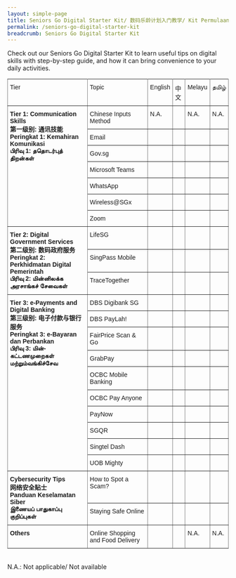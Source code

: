 ```yaml
---
layout: simple-page
title: Seniors Go Digital Starter Kit/ 数码乐龄计划入门教学/ Kit Permulaan Seniors Go Digital/ மூத்தோருக்கான மின்னிலக்கமயமாதல் இயக்கத்தின் பயன்பாட்டு வழிமுறைகள்
permalink: /seniors-go-digital-starter-kit
breadcrumb: Seniors Go Digital Starter Kit
---
```


Check out our Seniors Go Digital Starter Kit to learn useful tips on digital skills with step-by-step guide, and how it can bring convenience to your daily activities.

<style type="text/css">
.tg  {border-collapse:collapse;border-spacing:0;}
.tg td{border-color:black;border-style:solid;border-width:1px;font-family:Arial, sans-serif;font-size:14px;
  overflow:hidden;padding:10px 5px;word-break:normal;}
.tg th{border-color:black;border-style:solid;border-width:1px;font-family:Arial, sans-serif;font-size:14px;
  font-weight:normal;overflow:hidden;padding:10px 5px;word-break:normal;}
.tg .tg-0pky{border-color:inherit;text-align:left;vertical-align:top}
@media screen and (max-width: 767px) {.tg {width: auto !important;}.tg col {width: auto !important;}.tg-wrap {overflow-x: auto;-webkit-overflow-scrolling: touch;}}</style>
<div class="tg-wrap"><table class="tg">
<tbody>
  <tr>
    <td class="tg-0pky">Tier</td>
    <td class="tg-0pky">Topic</td>
    <td class="tg-0pky">English</td>
    <td class="tg-0pky">中文</td>
    <td class="tg-0pky">Melayu</td>
    <td class="tg-0pky">தமிழ்</td>
  </tr>
  <tr>
    <td class="tg-0pky" rowspan="7"><b>Tier 1: Communication Skills<br>第一级别: 通讯技能Peringkat 1: Kemahiran Komunikasi<br>பிரிவு 1: ததொடர்புத் திறன்கள்</b><br></td>
    <td class="tg-0pky">Chinese Inputs Method</td>
    <td class="tg-0pky">N.A.</td>
    <td class="tg-0pky"><a href="/files/SGD Tipsheets/Chinese Input Methods_Chi.pdf"> </a></td>
    <td class="tg-0pky">N.A.</td>
    <td class="tg-0pky">N.A.</td>
  </tr>
    <tr>
    <td class="tg-0pky">Email</td>
      <td class="tg-0pky"><a href="/files/SGD%20Tipsheets/Email%20Account_English.pdf"> </a></td>
      <td class="tg-0pky"><a href="/files/SGD%20Tipsheets/Email%20Accounts_Chi.pdf"> </a></td>
      <td class="tg-0pky"><a href="/files/SGD%20Tipsheets/Email%20Account-Malay.pdf"> </a></td>
      <td class="tg-0pky"><a href="/files/SGD%20Tipsheets/Email%20Account_Tamil.pdf"> </a></td>
  </tr>
   <tr>
    <td class="tg-0pky">Gov.sg</td>
     <td class="tg-0pky"><a href="/files/SGD%20Tipsheets/Gov.sg_English.pdf"> </a></td>
     <td class="tg-0pky"><a href="/files/SGD%20Tipsheets/Gov.sg_Chi.pdf"> </a></td>
     <td class="tg-0pky"><a href="/files/SGD%20Tipsheets/Gov.sg_Malay%20(1).pdf"> </a></td>
     <td class="tg-0pky"><a href="/files/SGD%20Tipsheets/Gov.sg_Tamil%20(1).pdf"> </a></td>
  </tr>
  <tr>
    <td class="tg-0pky">Microsoft Teams</td>
    <td class="tg-0pky"><a href="/files/SGD%20Tipsheets/Microsoft%20Teams_English.pdf"> </a></td>
    <td class="tg-0pky"><a href="/files/SGD%20Tipsheets/Microsoft%20Teams_Chi.pdf"> </a></td>
    <td class="tg-0pky"><a href="/files/SGD%20Tipsheets/Microsoft%20Teams_Malay.pdf"> </a></td>
    <td class="tg-0pky"><a href="/files/SGD%20Tipsheets/Microsoft%20Teams_Tamil.pdf"> </a></td>
  </tr>
 <tr>
    <td class="tg-0pky">WhatsApp</td>
   <td class="tg-0pky"><a href="/files/SGD%20Tipsheets/WhatsApp_English.pdf"> </a></td>
   <td class="tg-0pky"><a href="/files/SGD%20Tipsheets/WhatsApp_Chi.pdf"> </a></td>
   <td class="tg-0pky"><a href="/files/SGD%20Tipsheets/WhatsApp_Malay.pdf"> </a></td>
   <td class="tg-0pky"><a href="/files/SGD%20Tipsheets/WhatsApp_Tamil.pdf"> </a></td>
  </tr>
  <tr>
    <td class="tg-0pky">Wireless@SGx</td>
    <td class="tg-0pky"><a href="/files/SGD%20Tipsheets/Wireless%40SGx_English.pdf"> </a></td>
    <td class="tg-0pky"><a href="/files/SGD%20Tipsheets/WirelessSGx_Chi.pdf"> </a></td>
    <td class="tg-0pky"><a href="/files/SGD%20Tipsheets/Wireless%40SGx_Malay.pdf"> </a></td>
    <td class="tg-0pky"><a href="/files/SGD%20Tipsheets/Wireless%40SGx_Tamil.pdf"> </a></td>
  </tr>
  <tr>
    <td class="tg-0pky">Zoom</td>
    <td class="tg-0pky"><a href="/files/SGD%20Tipsheets/Zoom_English.pdf"> </a></td>
    <td class="tg-0pky"><a href="/files/SGD%20Tipsheets/Zoom_Chi.pdf"> </a></td>
    <td class="tg-0pky"><a href="/files/SGD%20Tipsheets/Zoom_Malay.pdf"> </a></td>
    <td class="tg-0pky"><a href="/files/SGD%20Tipsheets/Zoom_Tamil.pdf"> </a></td>
  </tr>
  <tr>
    <td class="tg-0pky" rowspan="3"><b>Tier 2: Digital Government Services<br>第二级别: 数码政府服务<br>Peringkat 2: Perkhidmatan Digital Pemerintah<br>பிரிவு 2: மின்னிலக்க அரசாங்கச் சேவைகள்</b></td>
    <td class="tg-0pky">LifeSG</td>
    <td class="tg-0pky"><a href="/files/SGD%20Tipsheets/LifeSG_Eng.pdf"> </a></td>
    <td class="tg-0pky"><a href="/files/SGD%20Tipsheets/LifeSG_Chi.pdf"> </a></td>
    <td class="tg-0pky"><a href="/files/SGD%20Tipsheets/LifeSG_Malay.pdf"> </a></td>
    <td class="tg-0pky"><a href="/files/SGD%20Tipsheets/LifeSG_Tamil.pdf"> </a></td>
  </tr>
  <tr>
    <td class="tg-0pky">SingPass Mobile</td>
    <td class="tg-0pky"><a href="/files/SGD Tipsheets/SingPass Mobile_Eng.pdf"> </a></td>
    <td class="tg-0pky"><a href="/files/SGD Tipsheets/SingPass Mobile_Chi.pdf"> </a></td>
    <td class="tg-0pky"><a href="/files/SGD Tipsheets/SingPass Mobile_Malay.pdf"> </a></td>
    <td class="tg-0pky"><a href="/files/SGD Tipsheets/SingPass Mobile_Tamil.pdf"> </a></td>
  </tr>
  <tr>
    <td class="tg-0pky">TraceTogether</td>
    <td class="tg-0pky"></td>
    <td class="tg-0pky"></td>
    <td class="tg-0pky"></td>
    <td class="tg-0pky"></td>
  </tr>
  <tr>
    <td class="tg-0pky" rowspan="10"><b>Tier 3: e-Payments and Digital Banking<br>第三级别: 电子付款与银行服务<br>Peringkat 3: e-Bayaran dan Perbankan<br>பிரிவு 3: மின்-கட்டணமுறைகள் மற்றும்வங்கிச்சேவ</b></td>
    <td class="tg-0pky">DBS Digibank SG</td>
    <td class="tg-0pky"><a href="/files/SGD Tipsheets/DBS digibank_Eng.pdf"> </a></td>
    <td class="tg-0pky"><a href="/files/SGD%20Tipsheets/DBS%20digibank_Chi.pdf"> </a></td>
    <td class="tg-0pky"><a href="/files/SGD%20Tipsheets/DBS%20digibank_Malay.pdf"> </a></td>
    <td class="tg-0pky"><a href="/files/SGD%20Tipsheets/DBS%20digibank_Tamil.pdf"> </a></td>
  </tr>
  <tr>
    <td class="tg-0pky">DBS PayLah!</td>
    <td class="tg-0pky"><a href="/files/SGD Tipsheets/DBS PayLah!_Eng.pdf"> </a></td>
    <td class="tg-0pky"><a href="/files/SGD%20Tipsheets/DBS%20PayLah_Chi.pdf"> </a></td>
    <td class="tg-0pky"><a href="/files/SGD%20Tipsheets/DBS%20PayLah!_Malay.pdf"> </a></td>
    <td class="tg-0pky"><a href="/files/SGD%20Tipsheets/DBS%20PayLah_Tamil.pdf"> </a></td>
  </tr>
  <tr>
    <td class="tg-0pky">FairPrice Scan &amp; Go</td>
    <td class="tg-0pky"><a href="/files/SGD Tipsheets/Fairprice Scan &amp; Go_Eng.pdf"> </a></td>
    <td class="tg-0pky"><a href="/files/SGD Tipsheets/FairPrice Scan &amp; Go_Chi.pdf"> </a></td>
    <td class="tg-0pky"><a href="/files/SGD Tipsheets/Fairprice Scan &amp; Go_Malay.pdf"> </a></td>
    <td class="tg-0pky"><a href="/files/SGD Tipsheets/FairPrice Scan &amp; Go_Tamil.pdf"> </a></td>
  </tr>
   <tr>
    <td class="tg-0pky">GrabPay</td>
     <td class="tg-0pky"><a href="/files/SGD Tipsheets/Grab_Eng.pdf"> </a></td>
     <td class="tg-0pky"><a href="/files/SGD%20Tipsheets/GrabPay_Chi.pdf"> </a></td>
     <td class="tg-0pky"><a href="/files/SGD%20Tipsheets/GrabPay_Malay.pdf"> </a></td>
     <td class="tg-0pky"><a href="/files/SGD%20Tipsheets/GrabPay_Tamil.pdf"> </a></td>
  </tr>
    <tr>
    <td class="tg-0pky">OCBC Mobile Banking</td>
      <td class="tg-0pky"><a href="/files/SGD Tipsheets/OCBC Mobile Banking_Eng.pdf"> </a></td>
      <td class="tg-0pky"><a href="/files/SGD%20Tipsheets/OCBC%20Mobile%20Banking_Chi.pdf"> </a></td>
      <td class="tg-0pky"><a href="/files/SGD%20Tipsheets/OCBC%20Mobile%20Banking_Malay.pdf"> </a></td>
      <td class="tg-0pky"><a href="/files/SGD%20Tipsheets/OCBC%20Mobile%20Banking_Tamil.pdf"> </a></td>
  </tr>
  <tr>
    <td class="tg-0pky">OCBC Pay Anyone</td>
    <td class="tg-0pky"><a href="/files/SGD Tipsheets/OCBC PayAnyone_Eng.pdf"> </a></td>
    <td class="tg-0pky"><a href="/files/SGD%20Tipsheets/OCBC%20PayAnyone_Chi.pdf"> </a></td>
    <td class="tg-0pky"><a href="/files/SGD%20Tipsheets/OCBC%20PayAnyone_Malay.pdf"> </a></td>
    <td class="tg-0pky"><a href="/files/SGD%20Tipsheets/OCBC%20PayAnyone_Tamil.pdf"> </a></td>
  </tr>
  <tr>
    <td class="tg-0pky">PayNow</td>
    <td class="tg-0pky"><a href="/files/SGD%20Tipsheets/PayNow_Eng.pdf"> </a></td>
    <td class="tg-0pky"><a href="/files/SGD%20Tipsheets/PayNow_Chi.pdf"> </a></td>
    <td class="tg-0pky"><a href="/files/SGD%20Tipsheets/PayNow_Malay.pdf"> </a></td>
    <td class="tg-0pky"><a href="/files/SGD%20Tipsheets/PayNow_Tamil.pdf"> </a></td>
  </tr>
  <tr>
    <td class="tg-0pky">SGQR</td>
    <td class="tg-0pky"><a href="/files/SGD%20Tipsheets/SGQR_English.pdf"> </a></td>
    <td class="tg-0pky"><a href="/files/SGD%20Tipsheets/SGQR_Chi.pdf"> </a></td>
    <td class="tg-0pky"><a href="/files/SGD%20Tipsheets/SGQR_Malay.pdf"> </a></td>
    <td class="tg-0pky"><a href="/files/SGD%20Tipsheets/SGQR_Tamil.pdf"> </a></td>
  </tr>
    <tr>
    <td class="tg-0pky">Singtel Dash</td>
      <td class="tg-0pky"><a href="/files/SGD%20Tipsheets/Singtel%20Dash_Eng.pdf"> </a></td>
      <td class="tg-0pky"><a href="/files/SGD%20Tipsheets/Singtel%20Dash_Chi.pdf"> </a></td>
      <td class="tg-0pky"><a href="/files/SGD%20Tipsheets/Singtel%20Dash_Malay.pdf"> </a></td>
      <td class="tg-0pky"><a href="/files/SGD%20Tipsheets/Singtel%20Dash_Tamil.pdf"> </a></td>
  </tr>
  <tr>
    <td class="tg-0pky">UOB Mighty</td>
    <td class="tg-0pky"><a href="/files/SGD Tipsheets/UOB Mighty_Eng.pdf"> </a></td>
    <td class="tg-0pky"><a href="/files/SGD Tipsheets/UOB Mighty_Chi.pdf"> </a></td>
    <td class="tg-0pky"><a href="/files/SGD Tipsheets/UOB Mighty_Malay.pdf"> </a></td>
    <td class="tg-0pky"><a href="/files/SGD Tipsheets/UOB Mighty_Tamil.pdf"> </a></td>
  </tr>
  <tr>
    <td class="tg-0pky" rowspan="2"><b>Cybersecurity Tips<br>网络安全贴士<br>Panduan Keselamatan Siber<br>இணையப் பாதுகாப்பு குறிப்புகள்</b><br></td>
    <td class="tg-0pky">How to Spot a Scam?</td>
    <td class="tg-0pky"></td>
    <td class="tg-0pky"></td>
    <td class="tg-0pky"></td>
    <td class="tg-0pky"></td>
  </tr>
  <tr>
    <td class="tg-0pky">Staying Safe Online</td>
    <td class="tg-0pky"><a href="/files/SGD%20Tipsheets/Staying%20Safe%20Online.pdf"> </a></td>
    <td class="tg-0pky"><a href="/files/SGD%20Tipsheets/Staying%20Safe%20Online_Chi.pdf"> </a></td>
    <td class="tg-0pky"><a href="/files/SGD%20Tipsheets/Staying%20Safe%20Online_Malay.pdf"> </a></td>
    <td class="tg-0pky"><a href="/files/SGD%20Tipsheets/Staying%20Safe%20Online_Tamil.pdf"> </a></td>
  </tr>
  <tr>
    <td class="tg-0pky"><b>Others</b></td>
    <td class="tg-0pky">Online Shopping and Food Delivery</td>
    <td class="tg-0pky"><a href="/files/DREK200320/DREK-T6-Online Shopping_Food Delivery (English)_200320.pdf"> </a></td>
    <td class="tg-0pky"><a href="/files/DREK200320/DREK-T6-Online Shopping_Food Delivery (Chinese)_20032020.pdf"> </a></td>
    <td class="tg-0pky">N.A.</td>
    <td class="tg-0pky">N.A.</td>
  </tr>
</tbody>
</table></div>

<br>N.A.: Not applicable/ Not available

